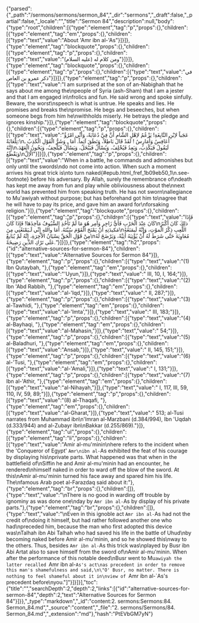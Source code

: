 {"parsed":{"_path":"/sermons/sermons/sermon_84","_dir":"sermons","_draft":false,"_partial":false,"_locale":"","title":"Sermon 84","description":null,"body":{"type":"root","children":[{"type":"element","tag":"p","props":{},"children":[{"type":"element","tag":"em","props":{},"children":[{"type":"text","value":"About 'Amr ibn al-'As"}]}]},{"type":"element","tag":"blockquote","props":{},"children":[{"type":"element","tag":"p","props":{},"children":[{"type":"text","value":"ومن كلام له (عليه السلام)"}]}]},{"type":"element","tag":"blockquote","props":{},"children":[{"type":"element","tag":"p","props":{},"children":[{"type":"text","value":"في ذكر عمرو بن العاص"}]}]},{"type":"element","tag":"p","props":{},"children":[{"type":"text","value":"I am surprised at the son of an-Nabighah that he says about me among the\npeople of Syria (ash-Sham) that I am a jester and that I am engaged in\nfrolics and fun. He said wrong and spoke sinfully. Beware, the worst\nspeech is what is untrue. He speaks and lies. He promises and breaks the\npromise. He begs and beseeches, but when someone begs from him he\nwithholds miserly. He betrays the pledge and ignores kinship."}]},{"type":"element","tag":"blockquote","props":{},"children":[{"type":"element","tag":"p","props":{},"children":[{"type":"text","value":"عَجَباً لاِبْنِ النَّابِغَةِ! يَزْعُمُ لاِهْلِ الشَّامِ أَنَّ فِيَّ دُعَابَةً، وَأَنِّي امْرُؤٌ تِلْعَابَةٌ:\nأُعَافِسُ وَأُمَارِسُ ! لَقَدْ قَالَ بَاطِلاً، وَنَطَقَ آثِماً. أَمَا ـ وَشَرُّ الْقَوْلِ الْكَذِبُ ـ إِنَّهُ\nلَيَقُولُ فَيَكْذِبُ، وَيَعِدُ فَيُخْلِفُ، وَيُسْأَلُ فَيَبْخَلُ، وَيَسْأَلُ فَيُلْحِفُ، وَيَخُونُ الْعَهْدَ، وَيَقْطَعُ\nالْاِلَّ"}]}]},{"type":"element","tag":"p","props":{},"children":[{"type":"text","value":"When in a battle, he commands and admonishes but only until the swords\ndo not come into action. When such a moment arrives his great trick is\nto turn naked{#epub.html_fref_1b09eb50_1\n.see-footnote} before his adversary. By Allah, surely the remembrance of\ndeath has kept me away from fun and play while obliviousness about the\nnext world has prevented him from speaking truth. He has not sworn\nallegiance to Mu'awiyah without purpose; but has beforehand got him to\nagree that he will have to pay its price, and gave him an award for\nforsaking religion."}]},{"type":"element","tag":"blockquote","props":{},"children":[{"type":"element","tag":"p","props":{},"children":[{"type":"text","value":"فَإِذَا كَانَ عِنْدَ الْحَرْبِ فَأَيُّ زَاجِر وَآمِر هُوَ مَا لَمْ تَأْخُذِ السُّيُوفُ مَآخِذَهَا! فَإِذَا كَانَ\nذلِكَ كَانَ أَكْبَرُ مَكيدَتِهِ أَنْ يَمْنَحَ الْقَوْمَ سُبَّتَهُ. أَمَا واللهِ إِنِّي لَـيَمْنَعُنِي مِنَ\nاللَّعِبِ ذِكْرُ الْموْتِ، وَإِنَّهُ لَيمَنَعُهُ مِنْ قَوْلِ الْحَقِّ نِسْيَانُ الاْخِرَةِ، إِنَّهُ لَمْ يُبَايعْ\nمُعَاوِيَةَ حَتَّى شَرَطَ لَهُ أَنْ يُؤْتِيَهُ أَتِيَّةً، وَيَرْضَخَ لَهُ عَلَى تَرْكِ الدِّينِ رَضِيخَةً."}]}]},{"type":"element","tag":"h2","props":{"id":"alternative-sources-for-sermon-84"},"children":[{"type":"text","value":"Alternative Sources for Sermon 84"}]},{"type":"element","tag":"p","props":{},"children":[{"type":"text","value":"(1) Ibn Qutaybah, "},{"type":"element","tag":"em","props":{},"children":[{"type":"text","value":"'Uyun,"}]},{"type":"text","value":" III, 10, I, 164;"}]},{"type":"element","tag":"p","props":{},"children":[{"type":"text","value":"(2) Ibn 'Abd Rabbih, "},{"type":"element","tag":"em","props":{},"children":[{"type":"text","value":"al-'Iqd,"}]},{"type":"text","value":" II, 287;"}]},{"type":"element","tag":"p","props":{},"children":[{"type":"text","value":"(3) al-Tawhidi, "},{"type":"element","tag":"em","props":{},"children":[{"type":"text","value":"al-'Imta',"}]},{"type":"text","value":" III, 183;"}]},{"type":"element","tag":"p","props":{},"children":[{"type":"text","value":"(4) al-Bayhaqi, "},{"type":"element","tag":"em","props":{},"children":[{"type":"text","value":"al-Mahasin,"}]},{"type":"text","value":" 54;"}]},{"type":"element","tag":"p","props":{},"children":[{"type":"text","value":"(5) al-Baladhuri, "},{"type":"element","tag":"em","props":{},"children":[{"type":"text","value":"Ansab,"}]},{"type":"text","value":" II, 145, 151;"}]},{"type":"element","tag":"p","props":{},"children":[{"type":"text","value":"(6) al-'Tusi, "},{"type":"element","tag":"em","props":{},"children":[{"type":"text","value":"al-'Amali,"}]},{"type":"text","value":" I, 131;"}]},{"type":"element","tag":"p","props":{},"children":[{"type":"text","value":"(7) Ibn al-'Athir, "},{"type":"element","tag":"em","props":{},"children":[{"type":"text","value":"al-Nihayah,"}]},{"type":"text","value":" I, 117, III, 59, 110, IV, 59, 89;"}]},{"type":"element","tag":"p","props":{},"children":[{"type":"text","value":"(8) al-Thaqafi, "},{"type":"element","tag":"em","props":{},"children":[{"type":"text","value":"al-Gharat,"}]},{"type":"text","value":" 513; al-Tusi narrates from Muhammad ibn\n'Imran al-Marzbani (d.384/994), Ibn 'Uqdah (d.333/944) and al-Zubayr ibn\nBakkar (d.255/869)."}]},{"type":"element","tag":"ul","props":{},"children":[{"type":"element","tag":"li","props":{},"children":[{"type":"text","value":"Amir al-mu'minin\nhere refers to the incident when the 'Conqueror of Egypt' `Amr\nibn al-`As exhibited the feat of his courage by displaying his\nprivate parts. What happened was that when in the battlefield of\nSiffin he and Amir al-mu'minin had an encounter, he rendered\nhimself naked in order to ward off the blow of the sword. At this\nAmir al-mu'minin turned his face away and spared him his life. The\nfamous Arab poet al-Farazdaq said about it:"},{"type":"element","tag":"br","props":{},"children":[]},{"type":"text","value":"\nThere is no good in warding off trouble by ignominy as was done one\nday by `Amr ibn al-`As by display of his private parts."},{"type":"element","tag":"br","props":{},"children":[]},{"type":"text","value":"\nEven in this ignoble act `Amr ibn al-`As had not the credit of\ndoing it himself, but had rather followed another one who had\npreceded him, because the man who first adopted this device was\nTalhah ibn Abi Talhah who had saved his life in the battle of Uhud\nby becoming naked before Amir al-mu'minin, and so he showed this\nway to the others. Thus, besides `Amr ibn al-`As this trick was\nplayed by Busr ibn Abi Artat also to save himself from the sword of\nAmir al-mu'minin. When after the performance of this notable deed\nBusr went to Mu`awiyah the latter recalled `Amr ibn al-`As's act\nas precedent in order to remove this man's shamefulness and said,\n\"O' Busr, no matter. There is nothing to feel shameful about it in\nview of `Amr ibn al-`As's precedent before\nyou.\"]"}]}]}],"toc":{"title":"","searchDepth":2,"depth":2,"links":[{"id":"alternative-sources-for-sermon-84","depth":2,"text":"Alternative Sources for Sermon 84"}]}},"_type":"markdown","_id":"content:2. sermons:Sermons:84. Sermon_84.md","_source":"content","_file":"2. sermons/Sermons/84. Sermon_84.md","_extension":"md"},"hash":"PtEVbGM7yN"}